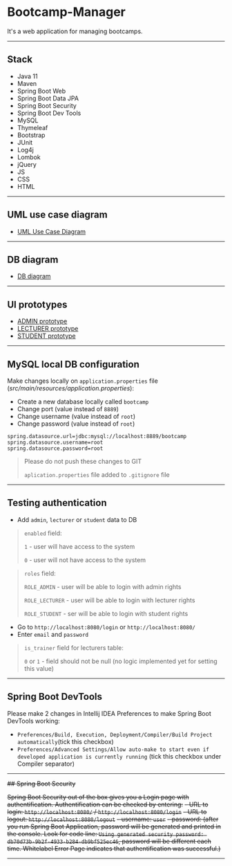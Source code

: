 # Bootcamp-Manager

It's a web application for managing bootcamps.

---

## Stack

- Java 11
- Maven
- Spring Boot Web
- Spring Boot Data JPA
- Spring Boot Security
- Spring Boot Dev Tools
- MySQL
- Thymeleaf
- Bootstrap
- JUnit
- Log4j
- Lombok
- jQuery
- JS
- CSS
- HTML

---

## UML use case diagram

- [UML Use Case Diagram](https://drive.google.com/file/d/1eRUpW3hdi2KLrTivJaAsVuUPQJUQfOD-/view?usp=sharing)

---

## DB diagram

- [DB diagram](https://drive.google.com/file/d/1T20BFAoDww8ZI9-7hZ4Ugren5qwBBcWn/view?usp=sharing)

---

## UI prototypes

- [ADMIN prototype](https://drive.google.com/file/d/1d2NyOrZ2WMDcww2ioYTxg_9lY8-HGfIw/view?usp=sharing)
- [LECTURER prototype](https://drive.google.com/file/d/1Y0YNEjnWQB8fD4N7Thf8SiOwKnxWXqeO/view?usp=sharing)
- [STUDENT prototype](https://drive.google.com/file/d/1lPl_bx7ggvmbotvgcN-p42WIf-ktes3d/view?usp=sharing)

---

## MySQL local DB configuration

Make changes locally on `application.properties` file (*src/main/resources/application.properties*):

- Create a new database locally called `bootcamp`
- Change port (value instead of `8889`)
- Change username (value instead of `root`)
- Change password (value instead of `root`)

```
spring.datasource.url=jdbc:mysql://localhost:8889/bootcamp
spring.datasource.username=root
spring.datasource.password=root
```

> Please do not push these changes to GIT
> 
> `aplication.properties` file added to `.gitignore` file 

---

## Testing authentication

- Add `admin`, `lecturer` or `student` data to DB

> `enabled` field: 
> 
> `1` - user will have access to the system
> 
> `0` - user will not have access to the system

> `roles` field: 
> 
> `ROLE_ADMIN` - user will be able to login with admin rights
> 
> `ROLE_LECTURER` - user will be able to login with lecturer rights
> > 
> `ROLE_STUDENT` - ser will be able to login with student rights

- Go to `http://localhost:8080/login` or `http://localhost:8080/`
- Enter `email` and `password`

> `is_trainer` field for lecturers table: 
> 
> `0` or `1` - field should not be null (no logic implemented yet for setting this value)

---

## Spring Boot DevTools

Please make 2 changes in Intellij IDEA Preferences to make Spring Boot DevTools working:
- `Preferences/Build, Execution, Deployment/Compiler/Build Project automatically`(tick this checkbox)
- `Preferences/Advanced Settings/Allow auto-make to start even if developed application is currently running` (tick this checkbox under Compiler separator)

---

~~## Spring Boot Security~~

~~Spring Boot Security out of the box gives you a Login page with authentification. Authentification can be checked by entering:~~
~~- URL to login: `http://localhost:8080/` / `http://localhost:8080/login`~~
~~- URL to logout: `http://localhost:8080/logout`~~
~~- username: `user`~~
~~- password: (after you run Spring Boot Application, password will be generated and printed in the console. Look for code line: `Using generated security password: db70d73b-9b2f-4933-b284-db9bf525ec46`, password will be different each time. Whitelabel Error Page indicates that authentification was successful.)~~

---

